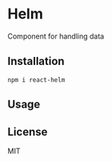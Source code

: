 # Helm

Component for handling data

## Installation

```
npm i react-helm
```

## Usage

## License

MIT
